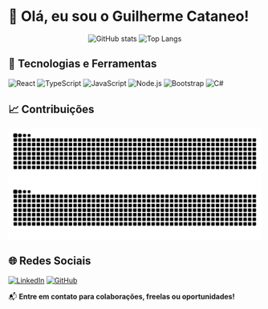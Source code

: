 # 👋 Olá, eu sou o Guilherme Cataneo!
<div align="center">
  <img src="https://github-readme-stats.vercel.app/api?username=Guilherme2405&show_icons=true&theme=tokyonight" width="400" height="250" alt="GitHub stats"/>
  <img src="https://github-readme-stats.vercel.app/api/top-langs/?username=Guilherme2405&layout=compact&theme=tokyonight" width="305" height="250" alt="Top Langs"/>
</div>


## 🚀 Tecnologias e Ferramentas
<p align="left">
  <img src="https://cdn.jsdelivr.net/gh/devicons/devicon/icons/react/react-original.svg" height="40" width="40" alt="React"/>
  <img src="https://cdn.jsdelivr.net/gh/devicons/devicon/icons/typescript/typescript-original.svg" height="40" width="40" alt="TypeScript"/>
  <img src="https://cdn.jsdelivr.net/gh/devicons/devicon/icons/javascript/javascript-original.svg" height="40" width="40" alt="JavaScript"/>
  <img src="https://cdn.jsdelivr.net/gh/devicons/devicon/icons/nodejs/nodejs-original.svg" height="40" width="40" alt="Node.js"/>
  
  <img src="https://cdn.jsdelivr.net/gh/devicons/devicon/icons/bootstrap/bootstrap-original.svg" height="40" width="40" alt="Bootstrap"/>
  <img src="https://cdn.jsdelivr.net/gh/devicons/devicon/icons/csharp/csharp-original.svg" height="40" width="40" alt="C#"/>
</p>

## 📈 Contribuições

<div align="center">
  <img src="https://raw.githubusercontent.com/Guilherme2405/Guilherme2405/output/github-contribution-grid-snake.svg" alt="snake gif" />
</div>
<picture align="center">
  <source media="(prefers-color-scheme: dark)" srcset="https://raw.githubusercontent.com/guilherme2405/guilherme2405/output/github-contribution-grid-snake-dark.svg">
  <source media="(prefers-color-scheme: light)" srcset="https://raw.githubusercontent.com/guilherme2405/guilherme2405/output/github-contribution-grid-snake-dark.svg">
  <img align="center" alt="github contribution grid snake animation" src="https://raw.githubusercontent.com/guilherme2405/guilherme2405/output/github-contribution-grid-snake.svg">
</picture>

## 🌐 Redes Sociais

[![LinkedIn](https://img.shields.io/badge/LinkedIn-0077B5?style=for-the-badge&logo=linkedin&logoColor=white)](https://www.linkedin.com/in/guilherme-ribeiro-cataneo-494219330/)  [![GitHub](https://img.shields.io/badge/GitHub-171515?style=for-the-badge&logo=github&logoColor=white)](https://github.com/Guilherme2405)


📬 **Entre em contato para colaborações, freelas ou oportunidades!**
